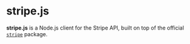 # **stripe.js**

**stripe.js** is a Node.js client for the Stripe API, built on top of the official [`stripe`](https://www.npmjs.com/package/stripe) package.